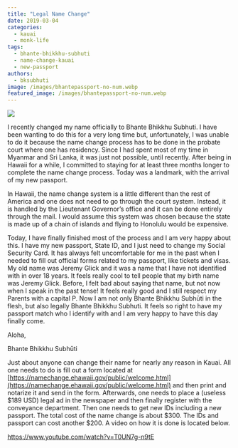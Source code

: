 ```yaml
---
title: "Legal Name Change"
date: 2019-03-04
categories: 
  - kauai
  - monk-life
tags: 
  - bhante-bhikkhu-subhuti
  - name-change-kauai
  - new-passport
authors: 
  - bksubhuti
image: /images/bhantepassport-no-num.webp
featured_image: /images/bhantepassport-no-num.webp
---
```


![](/images/bhantepassport-no-num-758x1024.webp)

I recently changed my name officially to Bhante Bhikkhu Subhuti. I have been wanting to do this for a very long time but, unfortunately, I was unable to do it because the name change process has to be done in the probate court where one has residency. Since I had spent most of my time in Myanmar and Sri Lanka, it was just not possible, until recently. After being in Hawaii for a while, I committed to staying for at least three months longer to complete the name change process. Today was a landmark, with the arrival of my new passport.

In Hawaii, the name change system is a little different than the rest of America and one does not need to go through the court system. Instead, it is handled by the Lieutenant Governor’s office and it can be done entirely through the mail. I would assume this system was chosen because the state is made up of a chain of islands and flying to Honolulu would be expensive.

Today, I have finally finished most of the process and I am very happy about this. I have my new passport, State ID, and I just need to change my Social Security Card. It has always felt uncomfortable for me in the past when I needed to fill out official forms related to my passport, like tickets and visas. My old name was Jeremy Glick and it was a name that I have not identified with in over 18 years. It feels really cool to tell people that my birth name was Jeremy Glick. Before, I felt bad about saying that name, but not now when I speak in the past tense! It feels really good and I still respect my Parents with a capital P. Now I am not only Bhante Bhikkhu Subhūti in the flesh, but also legally Bhante Bhikkhu Subhuti. It feels so right to have my passport match who I identify with and I am very happy to have this day finally come.

Aloha,

Bhante Bhikkhu Subhūti

Just about anyone can change their name for nearly any reason in Kauai. All one needs to do is fill out a form located at [https://namechange.ehawaii.gov/public/welcome.html](https://namechange.ehawaii.gov/public/welcome.html) and then print and notarize it and send in the form. Afterwards, one needs to place a (useless $189 USD) legal ad in the newspaper and then finally register with the conveyance department. Then one needs to get new IDs including a new passport. The total cost of the name change is about $300. The IDs and passport can cost another $200. A video on how it is done is located below.

https://www.youtube.com/watch?v=T0UN7g-n9tE